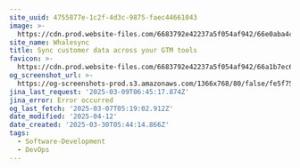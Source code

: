 ```yaml
---
site_uuid: 4755877e-1c2f-4d3c-9875-faec44661043
image: >-
  https://cdn.prod.website-files.com/6683792e42237a5f054af942/66e0aba4cc4c3cde2e9d52d0_general-dark-og.jpg
site_name: Whalesync
title: Sync customer data across your GTM tools
favicon: >-
  https://cdn.prod.website-files.com/6683792e42237a5f054af942/66a1b7ec65c8d94d273e8226_favicon.png
og_screenshot_url: >-
  https://og-screenshots-prod.s3.amazonaws.com/1366x768/80/false/fe5f75ca968f9bac607e4fb4d5aeaa42474427ad1735b9d0b420e2f1db6aae99.jpeg
jina_last_request: '2025-03-09T06:45:17.874Z'
jina_error: Error occurred
og_last_fetch: '2025-03-07T05:19:02.912Z'
date_modified: '2025-04-12'
date_created: '2025-03-30T05:44:14.866Z'
tags:
  - Software-Development
  - DevOps
---
```













